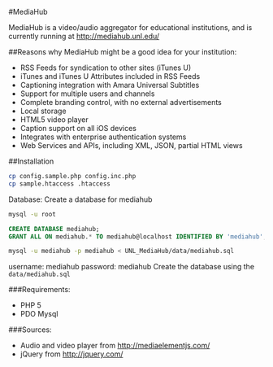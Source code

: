 #MediaHub

MediaHub is a video/audio aggregator for educational institutions, and is currently running at http://mediahub.unl.edu/

##Reasons why MediaHub might be a good idea for your institution:

* RSS Feeds for syndication to other sites (iTunes U)
 * iTunes and iTunes U Attributes included in RSS Feeds
* Captioning integration with Amara Universal Subtitles
* Support for multiple users and channels
* Complete branding control, with no external advertisements
* Local storage
* HTML5 video player
* Caption support on all iOS devices
* Integrates with enterprise authentication systems
* Web Services and APIs, including XML, JSON, partial HTML views

##Installation

```bash
cp config.sample.php config.inc.php
cp sample.htaccess .htaccess
```

Database:
Create a database for mediahub
```bash
mysql -u root
```

```sql
CREATE DATABASE mediahub;
GRANT ALL ON mediahub.* TO mediahub@localhost IDENTIFIED BY 'mediahub';
```

```bash
mysql -u mediahub -p mediahub < UNL_MediaHub/data/mediahub.sql
```

username: mediahub
password: mediahub
Create the database using the `data/mediahub.sql`

###Requirements:

* PHP 5
* PDO Mysql

###Sources:

* Audio and video player from http://mediaelementjs.com/
* jQuery from http://jquery.com/
